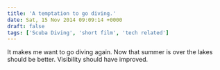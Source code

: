 ```yaml
---
title: 'A temptation to go diving.'
date: Sat, 15 Nov 2014 09:09:14 +0000
draft: false
tags: ['Scuba Diving', 'short film', 'tech related']
---
```


It makes me want to go diving again. Now that summer is over the lakes should be better. Visibility should have improved.
